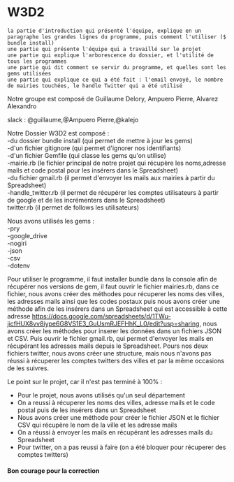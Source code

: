 # W3D2


    la partie d'introduction qui présenté l'équipe, explique en un paragraphe les grandes lignes du programme, puis comment l'utiliser ($ bundle install)
    une partie qui présente l'équipe qui a travaillé sur le projet
    une partie qui explique l'arborescence du dossier, et l'utilité de tous les programmes
    une partie qui dit comment se servir du programme, et quelles sont les gems utilisées
    une partie qui explique ce qui a été fait : l'email envoyé, le nombre de mairies touchées, le handle Twitter qui a été utilisé

Notre groupe est composé de Guillaume Delory, Ampuero Pierre, Alvarez Alexandro<br>

slack : @guillaume,@Ampuero Pierre,@kalejo<br>

Notre Dossier W3D2 est composé :<br>
  -du dossier bundle install (qui permet de mettre à jour les gems)<br>
  -d'un fichier gitignore (qui permet d'ignorer nos identifiants)<br>
  -d'un fichier Gemfile (qui classe les gems qu'on utilise)<br>
  -mairie.rb (le fichier principal de notre projet qui récupère les noms,adresse mails et code postal pour les insérers dans
  le Spreadsheet)<br>
  -du fichier gmail.rb (il permet d'envoyer les mails aux mairies à partir du Spreadsheet)<br>
  -handle_twitter.rb (il permet de récupérer les comptes utilisateurs à partir de google et de les incrémenters dans le Spreadsheet)<br>
  twitter.rb (il permet de follows les utilisateurs)<br>
  
Nous avons utilisés les gems :<br>
-pry<br>
-google_drive<br>
-nogiri<br>
-json<br>
-csv<br>
-dotenv<br>

Pour utiliser le programme, il faut installer bundle dans la console afin de récupérer nos versions de gem, il faut ouvrir le fichier mairies.rb, dans ce fichier, nous avons créer des méthodes pour récuperer les noms des villes, les adresses mails ainsi que les codes postaux puis nous avons créer une méthode afin de les insérers dans un Spreadsheet qui est accessible à cette adresse https://docs.google.com/spreadsheets/d/1TWu-jicfHUX8vv8iype6G8VS1E3_GuUsmRJEFHhK_L0/edit?usp=sharing, nous avons créer les méthodes pour inserer les données dans un fichiers JSON et CSV. Puis ouvrir le fichier gmail.rb, qui permet d'envoyer les mails en récupérant les adresses mails depuis le Spreadsheet. Pours nos deux fichiers twitter, nous avons créer une structure, mais nous n'avons pas réussi à récuperer les comptes twitters des villes et par la même occasions de les suivres.<br>

Le point sur le projet, car il n'est pas terminé à 100% :<br>

- Pour le projet, nous avons utilisés qu'un seul département<br>
- On a reussi à récuperer les noms des villes, adresse mails et le code postal puis de les insérers dans un Spreadsheet<br>
- Nous avons créer une méthode pour créer le fichier JSON et le fichier CSV qui récupère le nom de la ville et les adresse mails<br>
- On a réussi à envoyer les mails en récupérant les adresses mails du Spreadsheet<br>
- Pour twitter, on a pas reussi à faire (on a été bloquer pour récuperer des comptes twitters)<br>

<h4>Bon courage pour la correction</h4>


